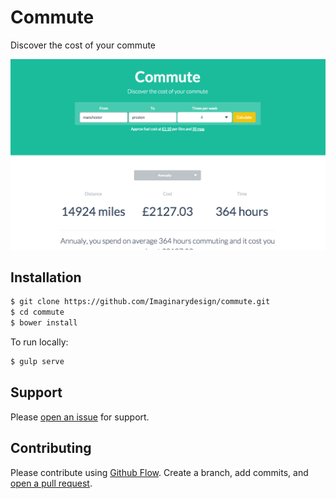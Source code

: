 # Commute

Discover the cost of your commute

![todo](https://github.com/Imaginarydesign/commute/raw/master/image.png)

## Installation

```sh
$ git clone https://github.com/Imaginarydesign/commute.git
$ cd commute
$ bower install
```
To run locally:

```sh
$ gulp serve
```

## Support

Please [open an issue](https://github.com/Imaginarydesign/commute/issues/new) for support.

## Contributing

Please contribute using [Github Flow](https://guides.github.com/introduction/flow/). Create a branch, add commits, and [open a pull request](https://github.com/Imaginarydesign/commute/compare/).
